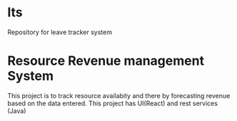 # lts
Repository for leave tracker system
# Resource Revenue management System 

This project is to track resource availabity and there by forecasting revenue based on the data entered. 
This project has UI(React) and rest services (Java)


